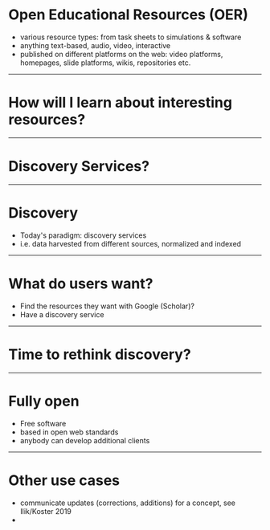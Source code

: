 # Open Educational Resources (OER)

- various resource types: from task sheets to simulations & software
- anything text-based, audio, video, interactive
- published on different platforms on the web: video platforms, homepages, slide platforms, wikis, repositories etc.

---

# How will I learn about interesting resources?

---

# Discovery Services?

---

# Discovery

- Today's paradigm: discovery services
- i.e.  data harvested from different sources, normalized and indexed

---

# What do users want?

- Find the resources they want with Google (Scholar)?
- Have a discovery service

---

# Time to rethink discovery?

---

# Fully open

- Free software
- based in open web standards
- anybody can develop additional clients

---

# Other use cases

- communicate updates (corrections, additions) for a concept, see Ilik/Koster 2019
-